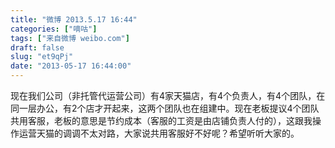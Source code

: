 ```yaml
---
title: "微博 2013.5.17 16:44"
categories: ["嘀咕"]
tags: ["来自微博 weibo.com"]
draft: false
slug: "et9qPj"
date: "2013-05-17 16:44:00"
---
```


<p>现在我们公司（非托管代运营公司）有4家天猫店，有4个负责人，有4个团队，在同一层办公，有2个店才开起来，这两个团队也在组建中。现在老板提议4个团队共用客服，老板的意思是节约成本（客服的工资是由店铺负责人付的），这跟我操作运营天猫的调调不太对路，大家说共用客服好不好呢？希望听听大家的。 ​​​​</p>
